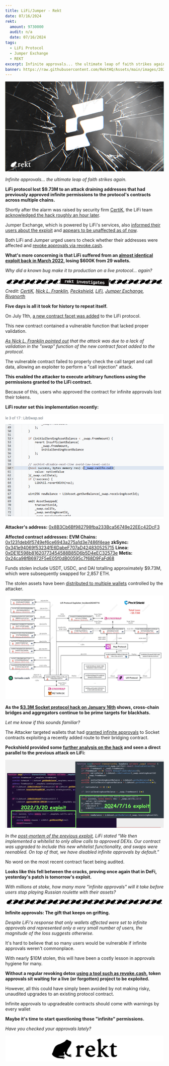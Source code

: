 ```yaml
---
title: LiFi/Jumper - Rekt
date: 07/16/2024
rekt:
  amount: 9730000
  audit: n/a
  date: 07/16/2024
tags:
  - LiFi Protocol
  - Jumper Exchange
  - REKT
excerpt: Infinite approvals... the ultimate leap of faith strikes again. LiFi protocol lost $9.73M to an attack draining addresses that had previously approved infinite permissions to the protocol's contracts across multiple chains.
banner: https://raw.githubusercontent.com/RektHQ/Assets/main/images/2023/01/Lifi-rekt-header.png
---
```

![](https://raw.githubusercontent.com/RektHQ/Assets/main/images/2023/01/Lifi-rekt-header.png)













_Infinite approvals... the ultimate leap of faith strikes again._ 

**LiFi protocol lost $9.73M to an attack draining addresses that had previously approved infinite permissions to the protocol's contracts across multiple chains.**
  

Shortly after the alarm was raised by security firm [CertiK](https://x.com/CertiKAlert/status/1813189183533383713), the LiFi team [acknowledged the hack roughly an hour later](https://x.com/lifiprotocol/status/1813207291778215955).

  

Jumper Exchange, which is powered by LiFi's services, also [informed their users about the exploit](https://x.com/JumperExchange/status/1813207462679400682) and [appears to be unaffected as of now](https://x.com/JumperExchange/status/1813249644396150827).

  

Both LiFi and Jumper urged users to check whether their addresses were affected and [revoke approvals via revoke.cash](https://revoke.cash/).  
  
**What's more concerning is that LiFi suffered from an [almost identical exploit back in March 2022](https://blog.li.fi/20th-march-the-exploit-e9e1c5c03eb9), losing $600K from 29 wallets.**

  

_Why did a known bug make it to production on a live protocol... again?_

![](https://raw.githubusercontent.com/RektHQ/Assets/main/images/2021/09/rekt-investigates-linebreak.png)
_Credit: [CertiK](https://x.com/CertiKAlert/status/1813189183533383713), [Nick L. Franklin](https://x.com/0xNickLFranklin/status/1813193007262539784), [Peckshield](https://x.com/PeckShieldAlert/status/1813231231510978851), [LiFi](https://x.com/lifiprotocol/status/1813207291778215955), [Jumper Exchange](https://x.com/JumperExchange/status/1813207462679400682), [Rivanorth](https://blog.rivanorth.com/hack-explained-socket)_

  

**Five days is all it took for history to repeat itself.**  
  
On July 11th, [a new contract facet was added](https://etherscan.io/tx/0x058ffc047f2c621991c65facf62073848433e6a50b4673db59179cb018e91dc2) to the LiFi protocol.  
  
This new contract contained a vulnerable function that lacked proper validation.

  
_[As Nick L. Franklin pointed out](https://x.com/0xNickLFranklin/status/1813193007262539784) that the attack was due to a lack of validation in the "swap" function of the new contract facet added to the protocol._

  

The vulnerable contract failed to properly check the call target and call data, allowing an exploiter to perform a "call injection" attack.

  

**This enabled the attacker to execute arbitrary functions using the permissions granted to the LiFi contract.**

  

Because of this, users who approved the contract for infinite approvals lost their tokens.  
  
**LiFi router set this implementation recently:**

![](https://raw.githubusercontent.com/RektHQ/Assets/main/images/2023/01/Lifi-exploit2.png)

**Attacker's address:**
[0x8B3Cb6Bf982798fba233Bca56749e22EEc42DcF3](https://etherscan.io/address/0x8b3cb6bf982798fba233bca56749e22eec42dcf3)

  

**Affected contract addresses:**
**EVM Chains:**  [0x1231deb6f5749ef6ce6943a275a1d3e7486f4eae](https://etherscan.io/address/0x1231deb6f5749ef6ce6943a275a1d3e7486f4eae)
**zkSync:** [0x341e94069f53234fE6DabeF707aD424830525715](https://explorer.zksync.io/address/0x341e94069f53234fE6DabeF707aD424830525715)
**Linea:**  [0xDE1E598b81620773454588B85D6b5D4eEC32573e](https://explorer.linea.build/address/0xDE1E598b81620773454588B85D6b5D4eEC32573e)
**Metis:**  [0x24ca98fB6972F5eE05f0dB00595c7f68D9FaFd68](https://explorer.metis.io/address/0x24ca98fB6972F5eE05f0dB00595c7f68D9FaFd68)

  

Funds stolen include USDT, USDC, and DAI totalling approximately $9.73M, which were subsequently swapped for 2,857 ETH.  
  
The stolen assets have been [distributed to multiple wallets](https://x.com/PeckShieldAlert/status/1813231231510978851) controlled by the attacker.

![](https://raw.githubusercontent.com/RektHQ/Assets/main/images/2023/01/Lifi-exploit.png)

**As the [$3.3M Socket protocol hack on January 16th](https://rekt.news/socket-rekt/) shows, cross-chain bridges and aggregators continue to be prime targets for blackhats.**  
  
_Let me know if this sounds familiar?_  
  
The Attacker targeted wallets that had [granted infinite approvals](https://blog.rivanorth.com/hack-explained-socket) to Socket contracts exploiting a recently added route to their bridging contract.  
  
**Peckshield provided some [further analysis on the hack](https://x.com/peckshield/status/1813206767578263921) and seen a direct parallel to the previous attack on LiFi:**

![](https://raw.githubusercontent.com/RektHQ/Assets/main/images/2023/01/Lifi-doubleexploit.png)

_In the [post-mortem of the previous exploit](https://blog.li.fi/20th-march-the-exploit-e9e1c5c03eb9), LiFi stated “We then implemented a whitelist to only allow calls to approved DEXs. Our contract was upgraded to include this new whitelist functionality, and swaps were reenabled. On top of that, we have disabled infinite approvals by default.”_ 
  
  
No word on the most recent contract facet being audited.  
  
**Looks like this fell between the cracks, proving once again that in DeFi, yesterday's patch is tomorrow's exploit.**  
  
_With millions at stake, how many more "infinite approvals" will it take before users stop playing Russian roulette with their assets?_

![](https://raw.githubusercontent.com/RektHQ/Assets/main/images/2021/03/rekt-linebreak.png)


**Infinite approvals: The gift that keeps on grifting.**

  

_Despite LiFi's response that only wallets affected were set to infinite approvals and represented only a very small number of users, the magnitude of the loss suggests otherwise._

  

It's hard to believe that so many users would be vulnerable if infinite approvals weren't commonplace.

With nearly $10M stolen, this will have been a costly lesson in approvals hygiene for many.

  

**Without a regular revoking detox [using a tool such as revoke.cash](https://revoke.cash/), token approvals sit waiting for a live (or forgotten) project to be exploited.**

  

However, all this could have simply been avoided by not making risky, unaudited upgrades to an existing protocol contract.

  

Infinite approvals to upgradeable contracts should come with warnings by every wallet

  

**Maybe it's time to start questioning those "infinite" permissions.**

  

_Have you checked your approvals lately?_

![](https://raw.githubusercontent.com/RektHQ/Assets/main/images/2021/08/rekt-outline-conc.png)









